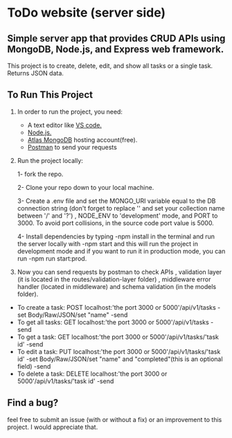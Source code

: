 # ToDo website (server side)
## Simple server app that provides CRUD APIs using MongoDB, Node.js, and Express web framework.

This project is to create, delete, edit, and show all tasks or a single task. Returns JSON data.

## To Run This Project

1. In order to run the project, you need:
    - A text editor like <a href="https://code.visualstudio.com/">VS code.</a>
    - <a href="https://nodejs.org/en">Node.js.</a>
    - <a href="https://www.mongodb.com/atlas/database">Atlas MongoDB</a> hosting account(free).
    - <a href="https://www.postman.com/">Postman</a> to send your requests


3. Run the project locally:

    1- fork the repo.
    
    2- Clone your repo down to your local machine.
    
    3- Create a .env file and set the MONGO_URI variable equal to the DB connection string
    (don't forget to replace '<password>' and set your collection name between '/' and '?')
    , NODE_ENV to 'development' mode, and PORT to 3000. To avoid port collisions,
     in the source code port value is 5000.

    4- Install dependencies by typing -npm install in the terminal
     and run the server locally with -npm start and this will run
     the project in development mode and if you want to run it in production mode, you can
     run -npm run start:prod.


4. Now you can send requests by postman to check APIs
   , validation layer (it is located in the routes/validation-layer folder)
   , middleware error handler (located in middleware)
   and schema validation (in the models folder).

- To create a task: POST localhost:'the port 3000 or 5000'/api/v1/tasks -set Body/Raw/JSON/set "name" -send
- To get all tasks: GET localhost:'the port 3000 or 5000'/api/v1/tasks -send
- To get a task: GET localhost:'the port 3000 or 5000'/api/v1/tasks/'task id' -send
- To edit a task: PUT localhost:'the port 3000 or 5000'/api/v1/tasks/'task id' -set Body/Raw/JSON/set "name" 
  and "completed"(this is an optional field) -send
- To delete a task: DELETE localhost:'the port 3000 or 5000'/api/v1/tasks/'task id' -send

## Find a bug?
feel free to submit an issue (with or without a fix) or an improvement to this project. I would appreciate that.


